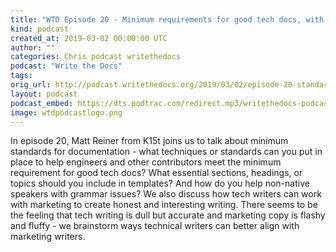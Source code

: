 ```yaml
---
title: "WTD Episode 20 - Minimum requirements for good tech docs, with Matt Reiner"
kind: podcast
created_at: 2019-03-02 00:00:00 UTC
author: ""
categories: Chris podcast writethedocs
podcast: "Write the Docs"
tags: 
orig_url: http://podcast.writethedocs.org/2019/03/02/episode-20-standards-for-docs-and-working-with-marketing/
layout: podcast
podcast_embed: https://dts.podtrac.com/redirect.mp3/writethedocs-podcast.s3-us-west-2.amazonaws.com/wtd_episode_20_documentation_standards.mp3
image: wtdpodcastlogo.png
---
```

In episode 20, Matt Reiner from K15t joins us to talk about minimum standards for documentation - what techniques or standards can you put in place to help engineers and other contributors meet the minimum requirement for good tech docs? What essential sections, headings, or topics should you include in templates? And how do you help non-native speakers with grammar issues? We also discuss how tech writers can work with marketing to create honest and interesting writing. There seems to be the feeling that tech writing is dull but accurate and marketing copy is flashy and fluffy - we brainstorm ways technical writers can better align with marketing writers.